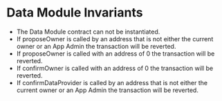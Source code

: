 # Data Module Invariants

- The Data Module contract can not be instantiated.
- If proposeOwner is called by an address that is not either the current owner or an App Admin the transaction will be reverted.
- If proposeOwner is called with an address of 0 the transaction will be reverted. 
- If confirmOwner is called with an address of 0 the transaction will be reverted. 
- If confirmDataProvider is called by an address that is not either the current owner or an App Admin the transaction will be reverted.
